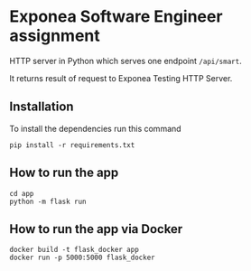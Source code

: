 # Exponea Software Engineer assignment
HTTP server in Python which serves one endpoint `/api/smart`. 

It returns result of request to Exponea Testing HTTP Server.

## Installation
To install the dependencies run this command
```
pip install -r requirements.txt
```
## How to run the app
```
cd app
python -m flask run
```

## How to run the app via Docker
```
docker build -t flask_docker app
docker run -p 5000:5000 flask_docker
```